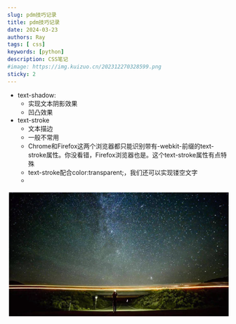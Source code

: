 ```yaml
---
slug: pdm技巧记录
title: pdm技巧记录
date: 2024-03-23
authors: Ray
tags: [ css]
keywords: [python]
description: CSS笔记
#image: https://img.kuizuo.cn/202312270328599.png
sticky: 2
---
```


- text-shadow:
  - 实现文本阴影效果
  - 凹凸效果
- text-stroke
  - 文本描边
  - 一般不常用
  - Chrome和Firefox这两个浏览器都只能识别带有-webkit-前缀的text-stroke属性。你没看错，Firefox浏览器也是。这个text-stroke属性有点特殊
  - text-stroke配合color:transparent;，我们还可以实现镂空文字
  - 

![img.png](img.png)

<!-- truncate -->